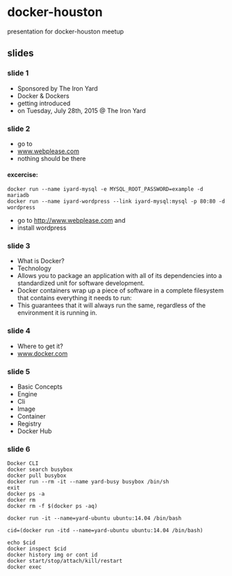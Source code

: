 # docker-houston
presentation for docker-houston meetup

## slides

### slide 1
* Sponsored by The Iron Yard
* Docker & Dockers
* getting introduced
* on Tuesday, July 28th, 2015 @ The Iron Yard

### slide 2
* go to 
* www.webplease.com
* nothing should be there

#### excercise:
```
docker run --name iyard-mysql -e MYSQL_ROOT_PASSWORD=example -d mariadb
docker run --name iyard-wordpress --link iyard-mysql:mysql -p 80:80 -d wordpress
```

* go to  http://www.webplease.com and 
* install wordpress

### slide 3
* What is Docker?
* Technology
* Allows you to package an application with all of its dependencies into a standardized unit for software development.
* Docker containers wrap up a piece of software in a complete filesystem that contains everything it needs to run: 
* This guarantees that it will always run the same, regardless of the environment it is running in.

### slide 4
* Where to get it?
* www.docker.com


### slide 5
* Basic Concepts
* Engine
* Cli
* Image
* Container
* Registry
* Docker Hub


### slide 6
```
Docker CLI
docker search busybox
docker pull busybox
docker run --rm -it --name yard-busy busybox /bin/sh
exit
docker ps -a
docker rm
docker rm -f $(docker ps -aq)

docker run -it --name=yard-ubuntu ubuntu:14.04 /bin/bash

cid=(docker run -itd --name=yard-ubuntu ubuntu:14.04 /bin/bash)

echo $cid
docker inspect $cid
docker history img or cont id
docker start/stop/attach/kill/restart
docker exec

```


